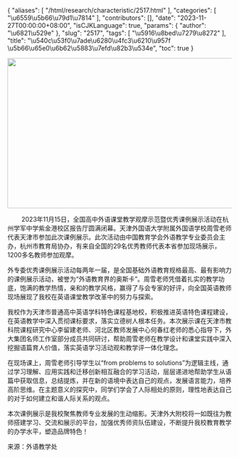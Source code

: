 {
    "aliases": [
        "/html/research/characteristic/2517.html"
    ],
    "categories": [
        "\u6559\u5b66\u79d1\u7814"
    ],
    "contributors": [],
    "date": "2023-11-27T00:00:00+08:00",
    "isCJKLanguage": true,
    "params": {
        "author": "\u6821\u529e"
    },
    "slug": "2517",
    "tags": [
        "\u5916\u8bed\u7279\u8272"
    ],
    "title": "\u540c\u53f0\u7ade\u6280\u4fc3\u6210\u957f \u5b66\u65e0\u6b62\u5883\u7efd\u82b3\u534e",
    "toc": true
}


<img
    src="https://cdn.tfls.online/mirror/full/498cc66e832bead6c8ea8cbb12384ce55fda0caf.jpg"
    style="display:block;margin-left:auto;margin-right:auto;"
    decoding="async"
    fetchpriority="auto"
    loading="lazy"
    height="337"
    width="506"
/>




        2023年11月15日，全国高中外语课堂教学观摩示范暨优秀课例展示活动在杭州学军中学紫金港校区报告厅圆满闭幕。天津外国语大学附属外国语学校周雪老师代表天津市参加此次课例展示。此次活动由中国教育学会外语教学专业委员会主办，杭州市教育局协办，有来自全国的29名优秀教师代表本省参加现场展示，1200多名教师参加观摩。




  





 外专委优秀课例展示活动每两年一届，是全国基础外语教育规格最高、最有影响力的课例展示活动，被誉为“外语教育界的奥斯卡”。周雪老师凭借着扎实的教学功底，饱满的教学热情，亲和的教学风格，赢得了与会专家的好评，向全国英语教师现场展现了我校在英语课堂教学改革中的努力与探索。




  





 我校作为天津市普通高中英语学科特色课程基地校，积极推进英语特色课程建设，在英语教学中深入贯彻课标要求，落实立德树人根本任务。本次展示课在天津市教科院课程研究中心李留建老师、河北区教师发展中心何春红老师的悉心指导下，外大集团名师工作室部分成员共同研讨，帮助周雪老师在教学设计和课堂实践中深入挖掘语篇育人价值，落实英语学习活动观和教学评一体化理念。




  





 在现场课上，周雪老师引导学生以“from problems to solutions”为逻辑主线，通过学习理解、应用实践和迁移创新相互融合的学习活动，层层递进地帮助学生从语篇中获取信息，总结提炼，并在新的语境中表达自己的观点，发展语言能力，培养高阶思维。在主题意义的探究中，同学们学会了人际相处的原则，理性地表达自己的对于如何建立和谐人际关系的观点。




 本次课例展示是我校聚焦教师专业发展的生动缩影。天津外大附校将一如既往为教师搭建学习、交流和展示的平台，加强优秀师资队伍建设，不断提升我校教育教学的办学水平，塑造品牌特色！




  




来源：外语教学处

  



